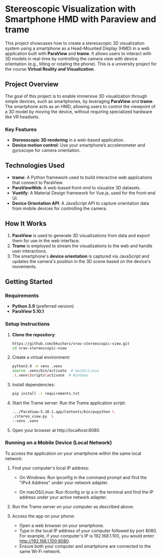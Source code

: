 # Stereoscopic Visualization with Smartphone HMD with Paraview and trame

This project showcases how to create a stereoscopic 3D visualization system using a smartphone as a Head-Mounted Display (HMD) in a web application built with **ParaView** and **trame**. It allows users to interact with 3D models in real-time by controlling the camera view with device orientation (e.g., tilting or rotating the phone). This is a university project for the course **Virtual Reality and Visualization**.

## Project Overview

The goal of this project is to enable immersive 3D visualization through simple devices, such as smartphones, by leveraging **ParaView** and **trame**. The smartphone acts as an HMD, allowing users to control the viewpoint of a 3D model by moving the device, without requiring specialized hardware like VR headsets.

### Key Features
- **Stereoscopic 3D rendering** in a web-based application.
- **Device motion control**: Use your smartphone’s accelerometer and gyroscope for camera orientation.

## Technologies Used

- **trame**: A Python framework used to build interactive web applications that connect to ParaView.
- **ParaViewWeb**: A web-based front-end to visualize 3D datasets.
- **Vuetify**: A Material Design framework for Vue.js, used for the front-end UI.
- **Device Orientation API**: A JavaScript API to capture orientation data from mobile devices for controlling the camera.

## How It Works

1. **ParaView** is used to generate 3D visualizations from data and export them for use in the web interface.
2. **Trame** is employed to stream the visualizations to the web and handle user interactions.
3. The smartphone's **device orientation** is captured via JavaScript and updates the camera's position in the 3D scene based on the device's movements.


## Getting Started

### Requirements
- **Python 3.9** (preferred version)
- **ParaView 5.10.1**

### Setup Instructions

1. **Clone the repository**:
   ```bash
   https://github.com/bkucharz/vrav-stereoscopic-view.git
   cd vrav-stereoscopic-view

2. Create a virtual environment:
    ```bash
    python3.9 -m venv .venv
    source .venv/bin/activate  # macOS/Linux
    .\.venv\Scripts\activate  # Windows

3. Install dependencies:
    ```bash
    pip install -r requirements.txt

5. Start the Trame server: Run the Trame application script:
    ```bash
    .../ParaView-5.10.1.app/Contents/bin/pvpython \
    ./stereo_view.py  \
    --venv .venv

6. Open your browser at http://localhost:8080.

### Running on a Mobile Device (Local Network)

To access the application on your smartphone within the same local network:

1. Find your computer's local IP address:

    - On Windows: Run ipconfig in the command prompt and find the "IPv4 Address" under your network adapter.

    - On macOS/Linux: Run ifconfig or ip a in the terminal and find the IP address under your active network adapter.

2. Run the Trame server on your computer as described above.

3. Access the app on your phone:

    - Open a web browser on your smartphone.
    - Type in the local IP address of your computer followed by port 8080. For example, if your computer's IP is 192.168.1.100, you would enter: http://192.168.1.100:8080.
    - Ensure both your computer and smartphone are connected to the same Wi-Fi network.